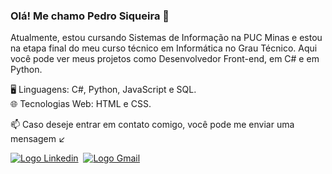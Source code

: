 ### Olá! Me chamo Pedro Siqueira 👋

<p>Atualmente, estou cursando Sistemas de Informação na PUC Minas e estou na etapa final do meu curso técnico em Informática no Grau Técnico. Aqui você pode ver meus projetos como Desenvolvedor Front-end, em C# e em Python.</p>

🖥 Linguagens: C#, Python, JavaScript e SQL.<br>
🌐 Tecnologias Web: HTML e CSS.<br>

📫 Caso deseje entrar em contato comigo, você pode me enviar uma mensagem ↙️
<div>
  <a href="https://www.linkedin.com/in/pedro-siqueira-pereira-bitarães-a130a9229/" target="_blank"><img src="https://img.shields.io/badge/LinkedIn-0077B5?style=for-the-badge&logo=linkedin&logoColor=white" alt="Logo Linkedin"></a>&nbsp
  <a href="mailto:pedrosiqueirapb@gmail.com" target="_blank"><img src="https://img.shields.io/badge/Gmail-D14836?style=for-the-badge&logo=gmail&logoColor=white" alt="Logo Gmail"></a>
</div>
